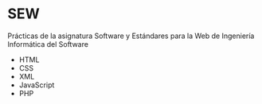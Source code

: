 # SEW
Prácticas de la asignatura Software y Estándares para la Web de Ingeniería Informática del Software
* HTML
* CSS
* XML
* JavaScript
* PHP
